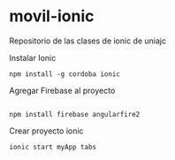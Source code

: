 # movil-ionic
Repositorio de las clases de ionic de uniajc

Instalar Ionic
```
npm install -g cordoba ionic
```

Agregar Firebase al proyecto 
```

npm install firebase angularfire2
```

Crear proyecto ionic
```
ionic start myApp tabs
```

